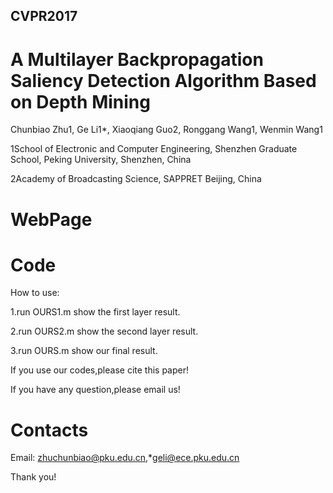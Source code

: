 
## CVPR2017

A Multilayer Backpropagation Saliency Detection Algorithm Based on Depth Mining
======================================================================
Chunbiao Zhu1, Ge Li1*, Xiaoqiang Guo2, Ronggang Wang1, Wenmin Wang1

1School of Electronic and Computer Engineering, Shenzhen Graduate School, Peking University, Shenzhen, China 

2Academy of Broadcasting Science, SAPPRET Beijing, China

WebPage
 ======================================================================


Code
 ======================================================================
How to use:

1.run OURS1.m show the first layer result.

2.run OURS2.m show the second layer result.

3.run OURS.m  show our final result.

If you use our codes,please cite this paper!

If you have any question,please email us!

Contacts
================
Email: zhuchunbiao@pku.edu.cn,*geli@ece.pku.edu.cn

Thank you! 
